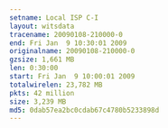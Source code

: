 ```yaml
---
setname: Local ISP C-I
layout: witsdata
tracename: 20090108-210000-0
end: Fri Jan  9 10:30:01 2009
originalname: 20090108-210000-0
gzsize: 1,661 MB
len: 0:30:00
start: Fri Jan  9 10:00:01 2009
totalwirelen: 23,782 MB
pkts: 42 million
size: 3,239 MB
md5: 0dab57ea2bc0cdab67c4780b5233898d
---
```

